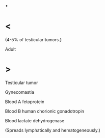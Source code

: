 # .

# <

(4-5% of testicular tumors.)

Adult

# >

Testicular tumor

Gynecomastia

Blood A fetoprotein

Blood B human chorionic gonadotropin

Blood lactate dehydrogenase

(Spreads lymphatically and hematogeneously.)
